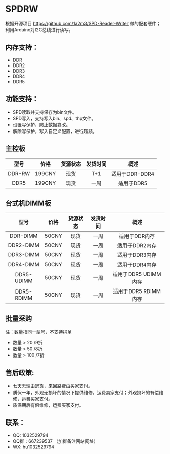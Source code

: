 # SPDRW

根据开源项目 https://github.com/1a2m3/SPD-Reader-Writer 做的配套硬件；利用Arduino对I2C总线进行读写。


## 内存支持：

 - DDR
 - DDR2
 - DDR3
 - DDR4
 - DDR5

## 功能支持：

 - SPD读取并支持保存为bin文件。
 - SPD写入，支持写入bin、spd、thp文件。
 - 设置写保护，防止数据篡改。
 - 解除写保护，写入自定义配置，进行超频。

## 主控板

| 型号 | 价格 | 货源状态 | 发货时间 |概述 |
| :----:| :----: | :----: | :----: | :----: |
| DDR-RW | 199CNY | 现货 | T+1 | 适用于DDR-DDR4 |
| DDR5 | 199CNY | 现货 | 一周 | 适用于DDR5 |

## 台式机DIMM板

 | 型号 | 价格 | 货源状态 | 发货时间 |概述 |
| :----:| :----: | :----: | :----: | :----: |
| DDR-DIMM | 50CNY | 现货 | 一周 | 适用于DDR内存 |
| DDR2-DIMM | 50CNY | 现货 | 一周 | 适用于DDR2内存 |
| DDR3-DIMM | 50CNY | 现货 | 一周 | 适用于DDR3内存 |
| DDR4-DIMM | 50CNY | 现货 | 一周 | 适用于DDR4内存 |
| DDR5-UDIMM |50CNY | 现货 | 一周 | 适用于DDR5 UDIMM内存 |
| DDR5-RDIMM |50CNY | 现货 | 一周 | 适用于DDR5 RDIMM内存 |

## 批量采购

注：数量指同一型号，不支持拼单

 - 数量 > 20 /9折
 - 数量 > 50 /8折
 - 数量 > 100 /7折

## 售后政策:

 - 七天无理由退货，来回路费由买家支付。
 - 质保一年，外观无损坏的情况下提供维修，运费卖家支付；外观损坏的有偿维修，运费买家支付。
 - 质保期后有偿维修，运费买家支付。

## 联系：
 - QQ: 1032529794
 - QQ群：667239537 （加群备注网站网址）
 - WX: hu1032529794
 